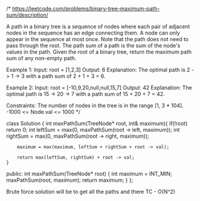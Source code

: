 /*
https://leetcode.com/problems/binary-tree-maximum-path-sum/description/

A path in a binary tree is a sequence of nodes where each pair of adjacent nodes in the sequence has an edge connecting them. A node can only appear in the sequence at most once. Note that the path does not need to pass through the root.
The path sum of a path is the sum of the node's values in the path.
Given the root of a binary tree, return the maximum path sum of any non-empty path.

Example 1:
Input: root = [1,2,3]
Output: 6
Explanation: The optimal path is 2 -> 1 -> 3 with a path sum of 2 + 1 + 3 = 6.

Example 2:
Input: root = [-10,9,20,null,null,15,7]
Output: 42
Explanation: The optimal path is 15 -> 20 -> 7 with a path sum of 15 + 20 + 7 = 42.
 
Constraints:
The number of nodes in the tree is in the range [1, 3 * 104].
-1000 <= Node.val <= 1000
*/

class Solution {
    int maxPathSum(TreeNode* root, int& maximum){
        if(!root) return 0;
        int leftSum = max(0, maxPathSum(root -> left, maximum));
        int rightSum = max(0, maxPathSum(root -> right, maximum));

        maximum = max(maximum, leftSum + rightSum + root -> val);

        return max(leftSum, rightSum) + root -> val;
    }
public:
    int maxPathSum(TreeNode* root) {
        int maximum = INT_MIN;
        maxPathSum(root, maximum);
        return maximum;
    }
};

Brute force solution will be to get all the paths and there TC - O(N^2)